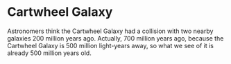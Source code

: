 # Cartwheel Galaxy

Astronomers think the Cartwheel Galaxy had a collision with two nearby galaxies
200 million years ago. Actually, 700 million years ago, because the Cartwheel
Galaxy is 500 million light-years away, so what we see of it is already 500
million years old.
